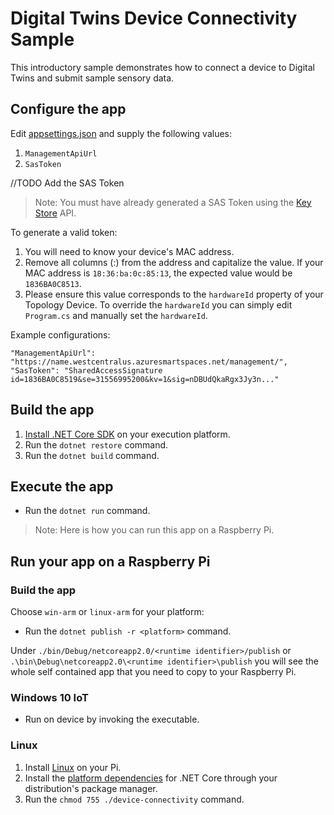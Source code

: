 # Digital Twins Device Connectivity Sample

This introductory sample demonstrates how to connect a device to Digital Twins and submit sample sensory data.

## Configure the app

Edit [appsettings.json](./appsettings.json) and supply the following values:

1. `ManagementApiUrl`
2. `SasToken`

//TODO Add the SAS Token
> Note: You must have already generated a SAS Token using the [Key Store]() API.

To generate a valid token:

1. You will need to know your device's MAC address.
2. Remove all columns (:) from the address and capitalize the value. If your MAC address is `18:36:ba:0c:85:13`, the expected value would be `1836BA0C8513`.
3. Please ensure this value corresponds to the `hardwareId` property of your Topology Device.  To override the `hardwareId` you can simply edit `Program.cs` and manually set the `hardwareId`.

Example configurations:

```
"ManagementApiUrl": "https://name.westcentralus.azuresmartspaces.net/management/",
"SasToken": "SharedAccessSignature id=1836BA0C8519&se=31556995200&kv=1&sig=nDBUdQkaRgx3Jy3n..."
```  

## Build the app

1. [Install .NET Core SDK](https://www.microsoft.com/net/core) on your execution platform.
2. Run the `dotnet restore` command.
3. Run the `dotnet build` command.

## Execute the app

* Run the `dotnet run` command.

>Note: Here is how you can run this app on a Raspberry Pi.

## Run your app on a Raspberry Pi

### Build the app

Choose `win-arm` or `linux-arm` for your platform:
* Run the `dotnet publish -r <platform>` command.

Under `./bin/Debug/netcoreapp2.0/<runtime identifier>/publish` or `.\bin\Debug\netcoreapp2.0\<runtime identifier>\publish` you will see the whole self contained app that you need to copy to your Raspberry Pi.

### Windows 10 IoT

* Run on device by invoking the executable.

### Linux

1. Install [Linux](https://www.raspberrypi.org/downloads/) on your Pi.
2. Install the [platform dependencies](https://github.com/dotnet/core/blob/master/Documentation/prereqs.md) for .NET Core through your distribution's package manager.
3. Run the `chmod 755 ./device-connectivity` command.
